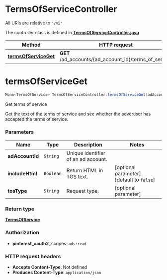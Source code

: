 # TermsOfServiceController

All URIs are relative to `"/v5"`

The controller class is defined in **[TermsOfServiceController.java](../../src/main/java/org/openapitools/controller/TermsOfServiceController.java)**

Method | HTTP request | Description
------------- | ------------- | -------------
[**termsOfServiceGet**](#termsOfServiceGet) | **GET** /ad_accounts/{ad_account_id}/terms_of_service | Get terms of service

<a id="termsOfServiceGet"></a>
# **termsOfServiceGet**
```java
Mono<TermsOfService> TermsOfServiceController.termsOfServiceGet(adAccountIdincludeHtmltosType)
```

Get terms of service

Get the text of the terms of service and see whether the advertiser has accepted the terms of service.

### Parameters
Name | Type | Description  | Notes
------------- | ------------- | ------------- | -------------
**adAccountId** | `String` | Unique identifier of an ad account. |
**includeHtml** | `Boolean` | Return HTML in TOS text. | [optional parameter] [default to `false`]
**tosType** | `String` | Request type. | [optional parameter]

### Return type
[**TermsOfService**](../../docs/models/TermsOfService.md)

### Authorization
* **pinterest_oauth2**, scopes: `ads:read`

### HTTP request headers
 - **Accepts Content-Type**: Not defined
 - **Produces Content-Type**: `application/json`

